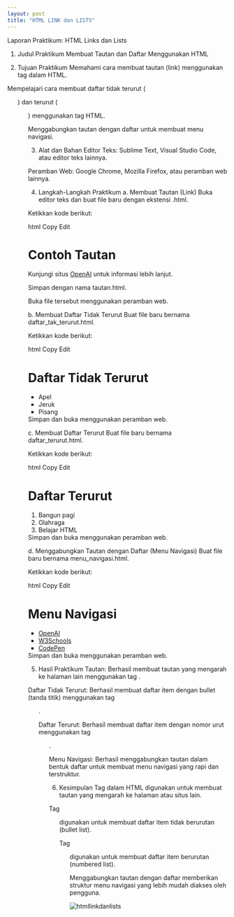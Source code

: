 ```yaml
---
layout: post
title: "HTML LINK dan LISTS"
---
```



Laporan Praktikum: HTML Links dan Lists
1. Judul Praktikum
Membuat Tautan dan Daftar Menggunakan HTML

2. Tujuan Praktikum
Memahami cara membuat tautan (link) menggunakan tag <a> dalam HTML.

Mempelajari cara membuat daftar tidak terurut (<ul>) dan terurut (<ol>) menggunakan tag HTML.

Menggabungkan tautan dengan daftar untuk membuat menu navigasi.

3. Alat dan Bahan
Editor Teks: Sublime Text, Visual Studio Code, atau editor teks lainnya.

Peramban Web: Google Chrome, Mozilla Firefox, atau peramban web lainnya.

4. Langkah-Langkah Praktikum
a. Membuat Tautan (Link)
Buka editor teks dan buat file baru dengan ekstensi .html.

Ketikkan kode berikut:

html
Copy
Edit
<!DOCTYPE html>
<html lang="id">
<head>
  <meta charset="UTF-8">
  <title>Contoh Tautan</title>
</head>
<body>
  <h1>Contoh Tautan</h1>
  <p>Kunjungi situs <a href="https://www.openai.com" target="_blank">OpenAI</a> untuk informasi lebih lanjut.</p>
</body>
</html>
Simpan dengan nama tautan.html.

Buka file tersebut menggunakan peramban web.

b. Membuat Daftar Tidak Terurut
Buat file baru bernama daftar_tak_terurut.html.

Ketikkan kode berikut:

html
Copy
Edit
<!DOCTYPE html>
<html lang="id">
<head>
  <meta charset="UTF-8">
  <title>Daftar Tidak Terurut</title>
</head>
<body>
  <h1>Daftar Tidak Terurut</h1>
  <ul>
    <li>Apel</li>
    <li>Jeruk</li>
    <li>Pisang</li>
  </ul>
</body>
</html>
Simpan dan buka menggunakan peramban web.

c. Membuat Daftar Terurut
Buat file baru bernama daftar_terurut.html.

Ketikkan kode berikut:

html
Copy
Edit
<!DOCTYPE html>
<html lang="id">
<head>
  <meta charset="UTF-8">
  <title>Daftar Terurut</title>
</head>
<body>
  <h1>Daftar Terurut</h1>
  <ol>
    <li>Bangun pagi</li>
    <li>Olahraga</li>
    <li>Belajar HTML</li>
  </ol>
</body>
</html>
Simpan dan buka menggunakan peramban web.

d. Menggabungkan Tautan dengan Daftar (Menu Navigasi)
Buat file baru bernama menu_navigasi.html.

Ketikkan kode berikut:

html
Copy
Edit
<!DOCTYPE html>
<html lang="id">
<head>
  <meta charset="UTF-8">
  <title>Menu Navigasi</title>
</head>
<body>
  <h1>Menu Navigasi</h1>
  <ul>
    <li><a href="https://www.openai.com" target="_blank">OpenAI</a></li>
    <li><a href="https://www.w3schools.com" target="_blank">W3Schools</a></li>
    <li><a href="https://www.codepen.io" target="_blank">CodePen</a></li>
  </ul>
</body>
</html>
Simpan dan buka menggunakan peramban web.

5. Hasil Praktikum
Tautan: Berhasil membuat tautan yang mengarah ke halaman lain menggunakan tag <a>.

Daftar Tidak Terurut: Berhasil membuat daftar item dengan bullet (tanda titik) menggunakan tag <ul>.

Daftar Terurut: Berhasil membuat daftar item dengan nomor urut menggunakan tag <ol>.

Menu Navigasi: Berhasil menggabungkan tautan dalam bentuk daftar untuk membuat menu navigasi yang rapi dan terstruktur.

6. Kesimpulan
Tag <a> dalam HTML digunakan untuk membuat tautan yang mengarah ke halaman atau situs lain.

Tag <ul> digunakan untuk membuat daftar item tidak berurutan (bullet list).

Tag <ol> digunakan untuk membuat daftar item berurutan (numbered list).

Menggabungkan tautan dengan daftar memberikan struktur menu navigasi yang lebih mudah diakses oleh pengguna.


![htmllinkdanlists](/assets/images/html.png)